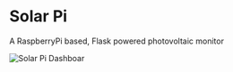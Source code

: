 # Solar Pi # 

A RaspberryPi based, Flask powered photovoltaic monitor

![Solar Pi Dashboar](http://i.imgur.com/HLLRQ2f.png)